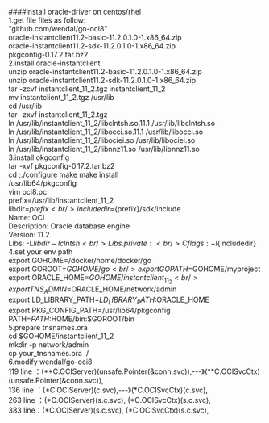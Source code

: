 ####install oracle-driver on centos/rhel<br />
1.get file files as follow:<br />
	"github.com/wendal/go-oci8" <br />
	oracle-instantclient11.2-basic-11.2.0.1.0-1.x86_64.zip<br />
	oracle-instantclient11.2-sdk-11.2.0.1.0-1.x86_64.zip<br />
	pkgconfig-0.17.2.tar.bz2<br />
2.install oracle-instantclient<br />
	unzip oracle-instantclient11.2-basic-11.2.0.1.0-1.x86_64.zip<br />
	unzip oracle-instantclient11.2-sdk-11.2.0.1.0-1.x86_64.zip<br />
	tar -zcvf instantclient_11_2.tgz instantclient_11_2<br />
	mv instantclient_11_2.tgz /usr/lib<br />
	cd /usr/lib<br />
	tar -zxvf instantclient_11_2.tgz<br />
	ln /usr/lib/instantclient_11_2/libclntsh.so.11.1 /usr/lib/libclntsh.so<br />
	ln /usr/lib/instantclient_11_2/libocci.so.11.1 /usr/lib/libocci.so<br />
	ln /usr/lib/instantclient_11_2/libociei.so /usr/lib/libociei.so<br />
	ln /usr/lib/instantclient_11_2/libnnz11.so /usr/lib/libnnz11.so<br />
3.install okgconfig<br />
	tar -xvf pkgconfig-0.17.2.tar.bz2<br />
	cd ;./configure make make install<br />
	/usr/lib64/pkgconfig<br />
	vim oci8.pc<br />
		prefix=/usr/lib/instantclient_11_2 <br />
		libdir=${prefix}<br />
		includedir=${prefix}/sdk/include<br />
		Name: OCI<br />
		Description: Oracle database engine<br />
		Version: 11.2                                            <br />
		Libs: -L${libdir} -lclntsh<br />
		Libs.private: <br />
		Cflags: -I${includedir}<br />
4.set your env path<br />
	export GOHOME=/docker/home/docker/go<br />
	export GOROOT=$GOHOME/go<br />
	export GOPATH=$GOHOME/myproject<br />
	export ORACLE_HOME=$GOHOME/instantclient_11_2<br />
	export TNS_ADMIN=$ORACLE_HOME/network/admin<br />
	export LD_LIBRARY_PATH=$LD_LIBRARY_PATH:$ORACLE_HOME<br />
	export PKG_CONFIG_PATH=/usr/lib64/pkgconfig<br />
	PATH=$PATH:$HOME/bin:$GOROOT/bin<br />
5.prepare tnsnames.ora<br />
cd $GOHOME/instantclient_11_2<br />
mkdir -p network/admin<br />
cp your_tnsnames.ora ./<br />
6.modify wendal/go-oci8<br />
119 line ：(**C.OCIServer)(unsafe.Pointer(&conn.svc)),---》(**C.OCISvcCtx)(unsafe.Pointer(&conn.svc)),<br />
136 line ：(*C.OCIServer)(c.svc),---》(*C.OCISvcCtx)(c.svc),<br />
263 line ：(*C.OCIServer)(s.c.svc), (*C.OCISvcCtx)(s.c.svc),<br />
383 line：(*C.OCIServer)(s.c.svc), (*C.OCISvcCtx)(s.c.svc),<br />
